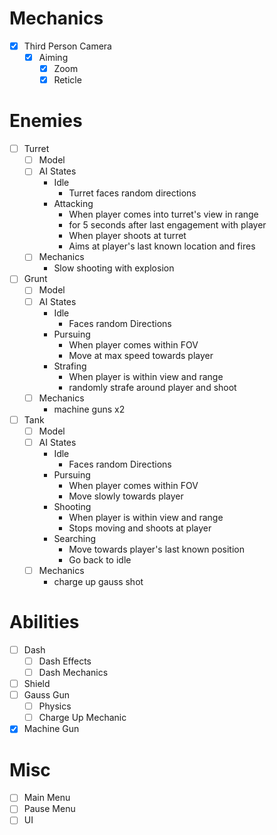 
# Mechanics
 - [x] Third Person Camera
	 - [x] Aiming
		 - [x] Zoom
		 - [x] Reticle

# Enemies
- [ ] Turret
	- [ ] Model
	- [ ] AI
		States
		- Idle
			- Turret faces random directions
		- Attacking
			- When player comes into turret's view in range
			- for 5 seconds after last engagement with player
			- When player shoots at turret
			- Aims at player's last known location and fires
	- [ ] Mechanics
		- Slow shooting with explosion
- [ ] Grunt
	- [ ] Model
	- [ ] AI
		States
		- Idle
			- Faces random Directions
		- Pursuing
			- When player comes within FOV
			- Move at max speed towards player
		- Strafing
			- When player is within view and range
			- randomly strafe around player and shoot
	- [ ] Mechanics
		- machine guns x2
- [ ] Tank
	- [ ] Model
	- [ ] AI
		States
		- Idle
			- Faces random Directions
		- Pursuing
			- When player comes within FOV
			- Move slowly towards player
		- Shooting
			- When player is within view and range
			- Stops moving and shoots at player
		- Searching
			- Move towards player's last known position
			- Go back to idle
	- [ ] Mechanics
		- charge up gauss shot

# Abilities
- [ ] Dash
	- [ ] Dash Effects
	- [ ] Dash Mechanics
- [ ] Shield
- [ ] Gauss Gun
	- [ ] Physics
	- [ ] Charge Up Mechanic
- [x] Machine Gun

# Misc
- [ ] Main Menu
- [ ] Pause Menu
- [ ] UI